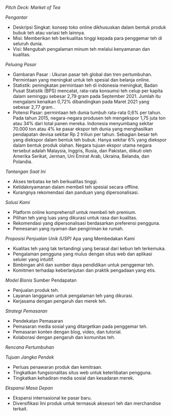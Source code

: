 *Pitch Deck: Market of Tea*

*Pengantar*
- Deskripsi Singkat: konsep toko online dikhususkan dalam bentuk produk bubuk teh atau variasi teh lainnya.
- Misi: Memberikan teh berkualitas tinggi kepada para penggemar teh di seluruh dunia.
- Visi: Mengubah pengalaman minum teh melalui kenyamanan dan kualitas.

*Peluang Pasar*
- Gambaran Pasar :
Ukuran pasar teh global dan tren pertumbuhan.
Permintaan yang meningkat untuk teh spesial dan belanja online.
- Statistik: peningkatan permintaan teh di indonesia meningkat, Badan Pusat Statistik (BPS) mencatat, rata-rata konsumsi teh celup per kapita dalam seminggu sebesar 2,79 gram pada September 2021. Jumlah itu mengalami kenaikan 0,72% dibandingkan pada Maret 2021 yang sebesar 2,77 gram..
- Potensi Pasar: permintaan teh dunia tumbuh rata-rata 0,6% per tahun. Pada tahun 2015, negara-negara produsen teh mengekspor 1,75 juta ton atau 34% dari total panen mereka. Indonesia menyumbang sekitar 70.000 ton atau 4% ke pasar ekspor teh dunia yang menghasilkan pendapatan devisa sekitar Rp 2 triliun per tahun. Sebagian besar teh yang diekspor dalam bentuk teh bubuk. Hanya sekitar 6% yang diekspor dalam bentuk produk olahan. Negara tujuan ekspor utama negara tersebut adalah Malaysia, Inggris, Rusia, dan Pakistan, diikuti oleh Amerika Serikat, Jerman, Uni Emirat Arab, Ukraina, Belanda, dan Polandia.

*Tantangan Saat Ini*
- Akses terbatas ke teh berkualitas tinggi.
- Ketidaknyamanan dalam membeli teh spesial secara offline.
- Kurangnya rekomendasi dan panduan yang dipersonalisasi.

*Solusi Kami*
- Platform online komprehensif untuk membeli teh premium.
- Pilihan teh yang luas yang dikurasi untuk rasa dan kualitas.
- Rekomendasi yang dipersonalisasi berdasarkan preferensi pengguna.
- Pemesanan yang nyaman dan pengiriman ke rumah.

*Proposisi Penjualan Unik (USP)*
Apa yang Membedakan Kami
- Kualitas teh yang tak tertandingi yang berasal dari kebun teh terkemuka.
- Pengalaman pengguna yang mulus dengan situs web dan aplikasi seluler yang intuitif.
- Bimbingan ahli dan sumber daya pendidikan untuk penggemar teh.
- Komitmen terhadap keberlanjutan dan praktik pengadaan yang etis.

*Model Bisnis*
Sumber Pendapatan
- Penjualan produk teh.
- Layanan langganan untuk pengalaman teh yang dikurasi.
- Kerjasama dengan pengaruh dan merek teh.

*Strategi Pemasaran*
- Pendekatan Pemasaran
- Pemasaran media sosial yang ditargetkan pada penggemar teh.
- Pemasaran konten dengan blog, video, dan tutorial.
- Kolaborasi dengan pengaruh dan komunitas teh.

*Rencana Pertumbuhan*

*Tujuan Jangka Pendek*
- Perluas penawaran produk dan kemitraan.
- Tingkatkan fungsionalitas situs web untuk keterlibatan pengguna.
- Tingkatkan kehadiran media sosial dan kesadaran merek.

*Ekspansi Masa Depan*
- Ekspansi internasional ke pasar baru.
- Diversifikasi lini produk untuk termasuk aksesori teh dan merchandise terkait.

